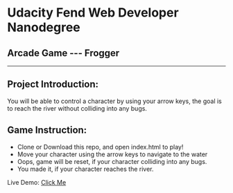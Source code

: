 # Udacity Fend Web Developer Nanodegree
## Arcade Game --- Frogger
---
## Project Introduction:

You will be able to control a character by using your arrow keys, the goal is to reach the river without colliding into any bugs.

## Game Instruction:

- Clone or Download this repo, and open index.html to play!
- Move your character using the arrow keys to navigate to the water
- Oops, game will be reset, if your character colliding into any bugs.
- You made it, if your character reaches the river.

Live Demo: [Click Me](http://www.adrianren.com/frontend-nanodegree-arcade-game/)
